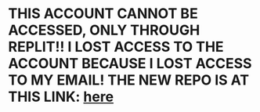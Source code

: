 # THIS ACCOUNT CANNOT BE ACCESSED, ONLY THROUGH REPLIT!! I LOST ACCESS TO THE ACCOUNT BECAUSE I LOST ACCESS TO MY EMAIL! THE NEW REPO IS AT THIS LINK: [here](https://github.com/cr1t1c41/ccOS)